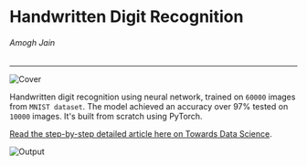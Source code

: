 # Handwritten Digit Recognition
###### Amogh Jain
---------------------------
![Cover](https://cdn-images-1.medium.com/max/800/1*jlxdirCP5Qre1pcoNC-7JQ.png)

Handwritten digit recognition using neural network, trained on `60000` images from `MNIST dataset`.
The model achieved an accuracy over 97% tested on `10000` images. It's built from scratch using PyTorch.

[Read the step-by-step detailed article here on Towards Data Science](https://towardsdatascience.com/handwritten-digit-mnist-pytorch-977b5338e627).

![Output](https://cdn-images-1.medium.com/max/800/1*eZifJcHLHfzsy1Bo9udi0g.png)

